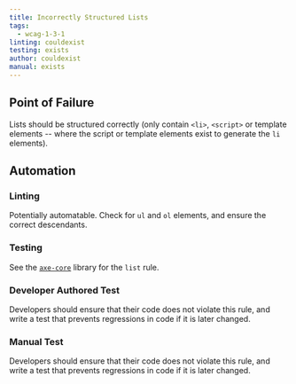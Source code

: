 ```yaml
---
title: Incorrectly Structured Lists
tags: 
  - wcag-1-3-1
linting: couldexist
testing: exists
author: couldexist
manual: exists
---
```


## Point of Failure
Lists should be structured correctly (only contain `<li>`, `<script>` or template elements -- where the script or template elements exist to generate the `li` elements).

## Automation

### Linting
Potentially automatable. Check for `ul` and `ol` elements, and ensure the correct descendants.

### Testing
See the [`axe-core`](https://github.com/dequelabs/axe-core) library for the `list` rule.

### Developer Authored Test
Developers should ensure that their code does not violate this rule, and write a test that prevents regressions in code if it is later changed.

### Manual Test
Developers should ensure that their code does not violate this rule, and write a test that prevents regressions in code if it is later changed.